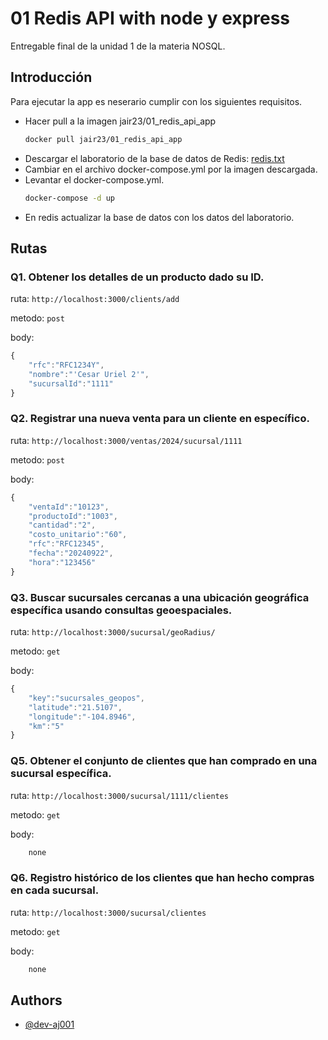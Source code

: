
# 01 Redis API with node y express

Entregable final de la unidad 1 de la materia NOSQL.




## Introducción

Para ejecutar la app es neserario cumplir con los siguientes requisitos.

- Hacer pull a la imagen jair23/01_redis_api_app
    ```bash
    docker pull jair23/01_redis_api_app
    ```
- Descargar el laboratorio de la base de datos de Redis: [redis.txt](https://github.com/dev-aj001/docker-compose-redis/laboratorio_redis.txt)
- Cambiar en el archivo docker-compose.yml por la imagen descargada.
- Levantar el docker-compose.yml.
    ```bash
    docker-compose -d up
    ```
- En redis actualizar la base de datos con los datos del laboratorio.


## Rutas

### Q1. Obtener los detalles de un producto dado su ID.

ruta: `http://localhost:3000/clients/add`

metodo: `post`

body:

```js
{
    "rfc":"RFC1234Y",
    "nombre":"'Cesar Uriel 2'",
    "sucursalId":"1111"
}
 ```

### Q2. Registrar una nueva venta para un cliente en específico.

ruta: `http://localhost:3000/ventas/2024/sucursal/1111`

metodo: `post`

body:

```js
{
    "ventaId":"10123",
    "productoId":"1003",
    "cantidad":"2",
    "costo_unitario":"60",
    "rfc":"RFC12345",
    "fecha":"20240922",
    "hora":"123456"
}
 ```

### Q3. Buscar sucursales cercanas a una ubicación geográfica específica usando consultas geoespaciales.

ruta: `http://localhost:3000/sucursal/geoRadius/`

metodo: `get`

body:

```js
{
    "key":"sucursales_geopos",
    "latitude":"21.5107",
    "longitude":"-104.8946",
    "km":"5"
}
 ```

### Q5. Obtener el conjunto de clientes que han comprado en una sucursal específica.

ruta: `http://localhost:3000/sucursal/1111/clientes`

metodo: `get`

body:

```js
    none
 ```

### Q6. Registro histórico de los clientes que han hecho compras en cada sucursal.

ruta: `http://localhost:3000/sucursal/clientes`

metodo: `get`

body:

```js
    none
 ```
## Authors

- [@dev-aj001](https://github.com/dev-aj001/docker-compose-redis/)

